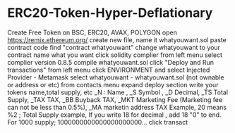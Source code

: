# ERC20-Token-Hyper-Deflationary
Create Free Token on BSC, ERC20, AVAX, POLYGON
open https://remix.ethereum.org/
create new file, name it whatyouwant.sol
paste contract code
find "contract whatyouwant"
change whatyouwant to your contract name what you want
click solidity complier from left menu
select complier version 0.8.5
compile whatyouwant.sol
click "Deploy and Run transactions" from left menu
click ENVIRONMENT and select Injected Provider - Metamask 
select whatyouwant - whatyouwant.sol (not ownable or address or etc) from contacts menu
expand deploy section
write your tokens name,total supply, etc
_N : Name , _S Symbol , _D Decimal, _TS Total Supply, _TAX TAX, _BB Buyback TAX, _MKT Marketing Fee (Marketing fee can not be less than 0.5%), _MA marketin address
TAX Example, 20 means %2 ; Total Supply example, If you write 18 for decimal , add 18 "0" to end. For 1000 supply; 1000000000000000000000...
click transact
